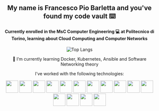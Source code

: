 <link rel="stylesheet" href="https://cdn.jsdelivr.net/gh/devicons/devicon@latest/devicon.min.css">
<div align="center">
 
  <h2> My name is <b>Francesco Pio Barletta</b> and you've found my code vault ⌨️ </h2>

  <h4>Currently enrolled in the MsC Computer Engineering 💻 at Politecnico di Torino, learning about Cloud Computing and Computer Networks</h4>
  
  ![Top Langs](https://github-readme-stats.vercel.app/api/top-langs?username=ilBarlo&show_icons=true&theme=algolia&layout=compact&title_color=#FFF&hide_border=true)
  
  🌱 I’m currently learning Docker, Kubernetes, Ansible and Software Networking theory
  
   I've worked with the following technologies:
  <div>
  <img src="https://cdn.jsdelivr.net/gh/devicons/devicon/icons/react/react-original.svg" height="40" />
  <img src="https://cdn.jsdelivr.net/gh/devicons/devicon/icons/javascript/javascript-original.svg" height="40"/>
  <img src="https://cdn.jsdelivr.net/gh/devicons/devicon/icons/html5/html5-original.svg" height="40"/>
  <img src="https://cdn.jsdelivr.net/gh/devicons/devicon/icons/bootstrap/bootstrap-original.svg" height="40"/>
  <img src="https://cdn.jsdelivr.net/gh/devicons/devicon/icons/java/java-original.svg" height="40"/>
  <img src="https://cdn.jsdelivr.net/gh/devicons/devicon/icons/cplusplus/cplusplus-original.svg"height="40" />
    <img src="https://cdn.jsdelivr.net/gh/devicons/devicon/icons/c/c-original.svg"height="40" />
    <img src="https://cdn.jsdelivr.net/gh/devicons/devicon/icons/rust/rust-plain.svg"height="40" />  
    <img src="https://cdn.jsdelivr.net/gh/devicons/devicon/icons/docker/docker-plain.svg"height="40" /> 
    <img src="https://cdn.jsdelivr.net/gh/devicons/devicon/icons/ansible/ansible-original.svg"height="40" />  <img src="https://cdn.jsdelivr.net/gh/devicons/devicon/icons/kubernetes/kubernetes-plain.svg"height="40" />  
  <img src="https://cdn.jsdelivr.net/gh/devicons/devicon/icons/python/python-original.svg" height="40"/>
  <img src="https://cdn.jsdelivr.net/gh/devicons/devicon/icons/mongodb/mongodb-original.svg" height="40" />
  <img src="https://cdn.jsdelivr.net/gh/devicons/devicon/icons/oracle/oracle-original.svg" height="40"/>
  <img src="https://cdn.jsdelivr.net/gh/devicons/devicon/icons/sqlite/sqlite-original.svg"height="40" />
  </div>   


<!---
ilBarlo/ilBarlo is a ✨ special ✨ repository because its `README.md` (this file) appears on your GitHub profile.
You can click the Preview link to take a look at your changes.
--->
